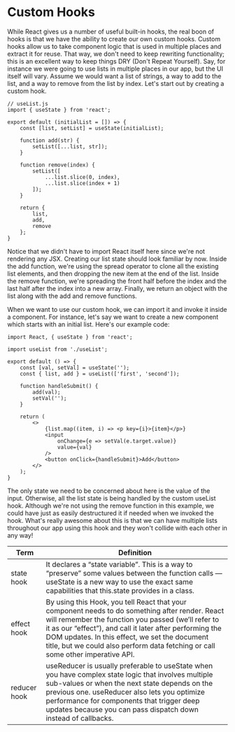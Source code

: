 # Custom Hooks


While React gives us a number of useful built-in hooks, the real boon of hooks is that we have the ability to create our own custom hooks. Custom hooks allow us to take component logic that is used in multiple places and extract it for reuse. That way, we don't need to keep rewriting functionality; this is an excellent way to keep things DRY (Don't Repeat Yourself). Say, for instance we were going to use lists in multiple places in our app, but the UI itself will vary. Assume we would want a list of strings, a way to add to the list, and a way to remove from the list by index. Let's start out by creating a custom hook.

```
// useList.js
import { useState } from 'react';
 
export default (initialList = []) => {
    const [list, setList] = useState(initialList);
 
    function add(str) {
        setList([...list, str]);
    }
 
    function remove(index) {
        setList([
            ...list.slice(0, index),
            ...list.slice(index + 1)
        ]);
    }
 
    return {
        list,
        add,
        remove
    };
}
```


Notice that we didn't have to import React itself here since we're not rendering any JSX. Creating our list state should look familiar by now. Inside the add function, we're using the spread operator to clone all the existing list elements, and then dropping the new item at the end of the list. Inside the remove function, we're spreading the front half before the index and the last half after the index into a new array. Finally, we return an object with the list along with the add and remove functions.

When we want to use our custom hook, we can import it and invoke it inside a component. For instance, let's say we want to create a new component which starts with an initial list. Here's our example code:

```
import React, { useState } from 'react';
 
import useList from './useList';
 
export default () => {
    const [val, setVal] = useState('');
    const { list, add } = useList(['first', 'second']);
 
    function handleSubmit() {
        add(val);
        setVal('');
    }
 
    return (
        <>
            {list.map((item, i) => <p key={i}>{item}</p>}
            <input
                onChange={e => setVal(e.target.value)}
                value={val}
            />
            <button onClick={handleSubmit}>Add</button>
        </>
    );
}    
```


The only state we need to be concerned about here is the value of the input. Otherwise, all the list state is being handled by the custom useList hook. Although we're not using the remove function in this example, we could have just as easily destructured it if needed when we invoked the hook. What's really awesome about this is that we can have multiple lists throughout our app using this hook and they won't collide with each other in any way!


|Term|Definition|
|----|----------|
|state hook|  It declares a “state variable”. This is a way to “preserve” some values between the function calls — useState is a new way to use the exact same capabilities that this.state provides in a class.|
|effect hook|  By using this Hook, you tell React that your component needs to do something after render. React will remember the function you passed (we’ll refer to it as our “effect”), and call it later after performing the DOM updates. In this effect, we set the document title, but we could also perform data fetching or call some other imperative API.|
|reducer hook| useReducer is usually preferable to useState when you have complex state logic that involves multiple sub-values or when the next state depends on the previous one. useReducer also lets you optimize performance for components that trigger deep updates because you can pass dispatch down instead of callbacks.|
